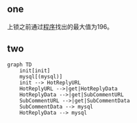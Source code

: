 ## one
上锁之前通过[程序](bonus/findThresholdValue.go)找出的最大值为196。

## two
```mermaid
graph TD
    init[init]
    mysql[(mysql)]
    init --> HotReplyURL
    HotReplyURL -->|get|HotReplyData
    HotReplyData -->|get|SubCommentURL
    SubCommentURL -->|get|SubCommentData
    SubCommentData --> mysql
    HotReplyData --> mysql
    
```
